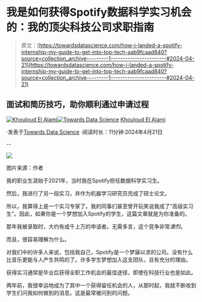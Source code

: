 # 我是如何获得Spotify数据科学实习机会的：我的顶尖科技公司求职指南

> 原文：[https://towardsdatascience.com/how-i-landed-a-spotify-internship-my-guide-to-get-into-top-tech-aab9fcaad840?source=collection_archive---------1-----------------------#2024-04-21](https://towardsdatascience.com/how-i-landed-a-spotify-internship-my-guide-to-get-into-top-tech-aab9fcaad840?source=collection_archive---------1-----------------------#2024-04-21)

## 面试和简历技巧，助你顺利通过申请过程

[](https://medium.com/@elalamik?source=post_page---byline--aab9fcaad840--------------------------------)[![Khouloud El Alami](../Images/58840bfe28a60892b51d40ad6ba7f5e8.png)](https://medium.com/@elalamik?source=post_page---byline--aab9fcaad840--------------------------------)[](https://towardsdatascience.com/?source=post_page---byline--aab9fcaad840--------------------------------)[![Towards Data Science](../Images/a6ff2676ffcc0c7aad8aaf1d79379785.png)](https://towardsdatascience.com/?source=post_page---byline--aab9fcaad840--------------------------------) [Khouloud El Alami](https://medium.com/@elalamik?source=post_page---byline--aab9fcaad840--------------------------------)

·发表于[Towards Data Science](https://towardsdatascience.com/?source=post_page---byline--aab9fcaad840--------------------------------) ·阅读时长：11分钟·2024年4月21日

--

![](../Images/c3453b8c423b82c88dec41fb908266cc.png)

图片来源：作者

我的职业生涯始于2021年，当时我在Spotify担任数据科学实习生。

然后，我进行了另一段实习，并作为机器学习研究员完成了硕士论文。

所以，我算得上是一个实习专家了。我的同事们甚至曾开玩笑说我成了“高级实习生”。因此，如果你是一个梦想加入Spotify的学生，这篇文章就是为你准备的。

那年我被录取时，大约有成千上万的申请者。无需多言，这个竞争非常*激烈*。

而且，很容易理解为什么。

对我们中的许多人来说，包括我自己，Spotify是一个梦寐以求的公司。没有什么比音乐更能与人产生共鸣的了。许多学生梦想加入这支团队，且有充分的理由。

获得实习通常是毕业后获得全职工作机会的最佳途径，即使在科技行业也是如此。

两年前，我很幸运地成为了其中一个获得留任机会的人，从那时起，我就不断收到学生们问我如何做到的消息。这是最常被问到的问题。
